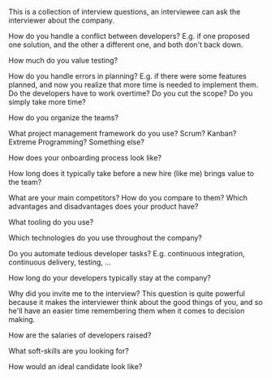 This is a collection of interview questions, an interviewee can ask the interviewer about the company. 

How do you handle a conflict between developers? E.g. if one proposed one solution, and the other a different one, and both don't back down.

How much do you value testing?

How do you handle errors in planning? E.g. if there were some features planned, and now you realize that more time is needed to implement them. Do the developers have to work overtime? Do you cut the scope? Do you simply take more time?

How do you organize the teams? 

What project management framework do you use? Scrum? Kanban? Extreme Programming? Something else?

How does your onboarding process look like?

How long does it typically take before a new hire (like me) brings value to the team?

What are your main competitors? How do you compare to them? Which advantages and disadvantages does your product have?

What tooling do you use? 

Which technologies do you use throughout the company?

Do you automate tedious developer tasks? E.g. continuous integration, continuous delivery, testing, ...

How long do your developers typically stay at the company?

Why did you invite me to the interview?
    This question is quite powerful because it makes the interviewer think about the good things of you, and so he'll have an easier time remembering them when it comes to decision making.

How are the salaries of developers raised?

What soft-skills are you looking for?

How would an ideal candidate look like?